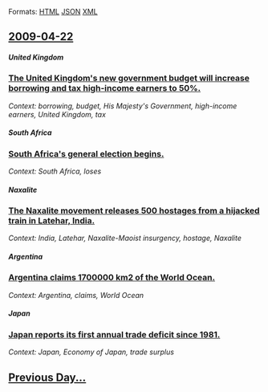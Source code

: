 
Formats: [HTML](2009/04/22/index.html)  [JSON](2009/04/22/index.json)  [XML](2009/04/22/index.xml)  

## [2009-04-22](/news/2009/04/22/index.md)

##### United Kingdom
### [ The United Kingdom's new government budget will increase borrowing and tax high-income earners to 50%. ](/news/2009/04/22/the-united-kingdom-s-new-government-budget-will-increase-borrowing-and-tax-high-income-earners-to-50.md)
_Context: borrowing, budget, His Majesty's Government, high-income earners, United Kingdom, tax_

##### South Africa
### [ South Africa's general election begins. ](/news/2009/04/22/south-africa-s-general-election-begins.md)
_Context: South Africa, loses_

##### Naxalite
### [ The Naxalite movement releases 500 hostages from a hijacked train in Latehar, India. ](/news/2009/04/22/the-naxalite-movement-releases-500-hostages-from-a-hijacked-train-in-latehar-india.md)
_Context: India, Latehar, Naxalite-Maoist insurgency, hostage, Naxalite_

##### Argentina
### [ Argentina claims 1700000 km2 of the World Ocean. ](/news/2009/04/22/argentina-claims-1700000-km2-of-the-world-ocean.md)
_Context: Argentina, claims, World Ocean_

##### Japan
### [ Japan reports its first annual trade deficit since 1981. ](/news/2009/04/22/japan-reports-its-first-annual-trade-deficit-since-1981.md)
_Context: Japan, Economy of Japan, trade surplus_

## [Previous Day...](/news/2009/04/21/index.md)

